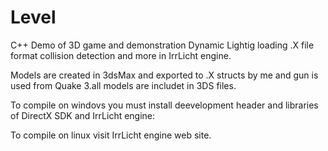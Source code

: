 # Level 

C++ Demo of 3D game and demonstration Dynamic Lightig loading .X file format
collision detection and more in IrrLicht engine. 

Models  are created in 3dsMax and  exported to .X structs by me and gun is used from 
Quake 3.all models are includet in 3DS files.

To compile on windovs you must install deevelopment header and libraries of DirectX
SDK and IrrLicht engine:

To compile on linux visit IrrLicht engine web site. 














